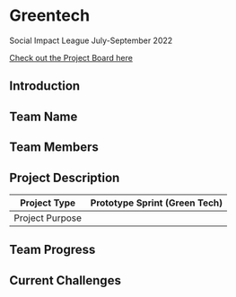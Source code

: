 # Greentech
Social Impact League July-September 2022

[Check out the Project Board here](https://github.com/ompiepy/greentech/projects/1)

## Introduction

## Team Name 

## Team Members

## Project Description

| Project Type      | Prototype Sprint (Green Tech) |
| ----------- | ----------- |
| Project Purpose      |        |

## Team Progress


## Current Challenges



